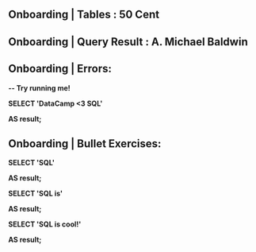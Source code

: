 ## Onboarding | Tables : 50 Cent


## Onboarding | Query Result :   A. Michael Baldwin


## Onboarding | Errors:
**-- Try running me!**

**SELECT 'DataCamp <3 SQL'**

**AS result;**


## Onboarding | Bullet Exercises:
**SELECT 'SQL'**

**AS result;**

**SELECT 'SQL is'**

**AS result;**

**SELECT 'SQL is cool!'**

**AS result;**
